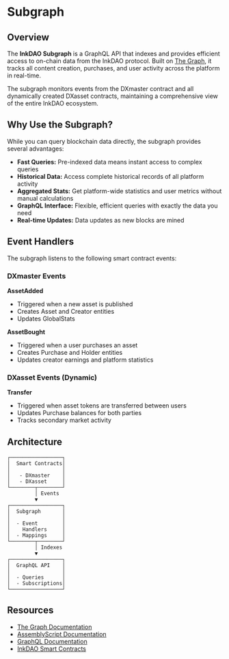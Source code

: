 # Subgraph

## Overview

The **InkDAO Subgraph** is a GraphQL API that indexes and provides efficient access to on-chain data from the InkDAO protocol. Built on [The Graph](https://thegraph.com/), it tracks all content creation, purchases, and user activity across the platform in real-time.

The subgraph monitors events from the DXmaster contract and all dynamically created DXasset contracts, maintaining a comprehensive view of the entire InkDAO ecosystem.

## Why Use the Subgraph?

While you can query blockchain data directly, the subgraph provides several advantages:

* **Fast Queries:** Pre-indexed data means instant access to complex queries
* **Historical Data:** Access complete historical records of all platform activity
* **Aggregated Stats:** Get platform-wide statistics and user metrics without manual calculations
* **GraphQL Interface:** Flexible, efficient queries with exactly the data you need
* **Real-time Updates:** Data updates as new blocks are mined

## Event Handlers

The subgraph listens to the following smart contract events:

### DXmaster Events

**AssetAdded**
- Triggered when a new asset is published
- Creates Asset and Creator entities
- Updates GlobalStats

**AssetBought**
- Triggered when a user purchases an asset
- Creates Purchase and Holder entities
- Updates creator earnings and platform statistics

### DXasset Events (Dynamic)

**Transfer**
- Triggered when asset tokens are transferred between users
- Updates Purchase balances for both parties
- Tracks secondary market activity

## Architecture

```
┌─────────────────┐
│  Smart Contracts│
│                 │
│   - DXmaster    │
│   - DXasset     │
└────────┬────────┘
         │ Events
         ▼
┌─────────────────┐
│  Subgraph       │
│                 │
│  - Event        │
│    Handlers     │
│  - Mappings     │
└────────┬────────┘
         │ Indexes
         ▼
┌─────────────────┐
│  GraphQL API    │
│                 │
│  - Queries      │
│  - Subscriptions│
└─────────────────┘
```

## Resources

* [The Graph Documentation](https://thegraph.com/docs/)
* [AssemblyScript Documentation](https://www.assemblyscript.org/)
* [GraphQL Documentation](https://graphql.org/learn/)
* [InkDAO Smart Contracts](../smart-contracts/README.md)